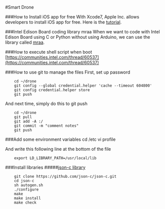 #Smart Drone

###How to Install iOS app for free
With Xcode7, Apple Inc. allows developers to install iOS app for free. Here is the [tutorial](http://bouk.co/blog/sideload-iphone/).

###Intel Edison Board coding library mraa
When we want to code with Intel Edison Board using C or Python without using Arduino, we can use the library called [mraa](https://github.com/intel-iot-devkit/mraa).

###How to execute shell script when boot
[https://communities.intel.com/thread/60537](https://communities.intel.com/thread/60537)

###How to use git to manage the files
First, set up password

        cd ~/drone
        git config --global credential.helper 'cache --timeout 604800'
        git config credential.helper store
        git push

And next time, simply do this to git push
        
        cd ~/drone
        git pull
        git add -A :/
        git commit -m "comment notes"
        git push

###Add some environment variables
        cd /etc
        vi profile

And write this following line at the bottom of the file

        export LD_LIBRARY_PATH=/usr/local/lib

###Install libraries
#####[json-c library](https://github.com/json-c/json-c)

        git clone https://github.com/json-c/json-c.git
        cd json-c
        sh autogen.sh
        ./configure
        make
        make install
        make check
